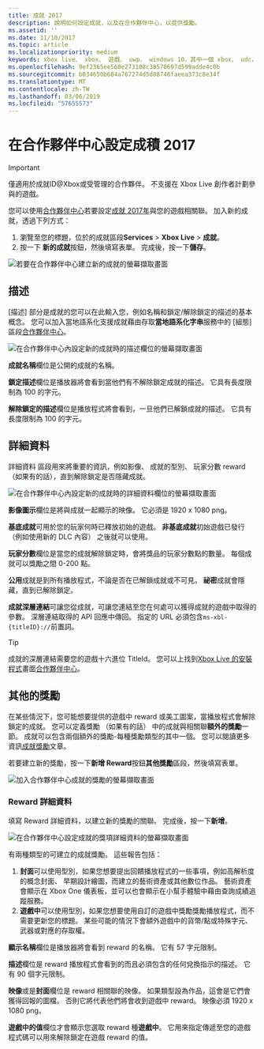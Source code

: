 ```yaml
---
title: 成就 2017
description: 說明如何設定成就，以及在合作夥伴中心，以提供獎勵。
ms.assetid: ''
ms.date: 11/10/2017
ms.topic: article
ms.localizationpriority: medium
keywords: xbox live、 xbox、 遊戲、 uwp、 windows 10，其中一個 xbox、 udc，通用的開發人員中心
ms.openlocfilehash: 9ef2365ee560e273108c38570697d599adde4c0b
ms.sourcegitcommit: b034650b684a767274d5d88746faeea373c8e34f
ms.translationtype: MT
ms.contentlocale: zh-TW
ms.lasthandoff: 03/06/2019
ms.locfileid: "57655573"
---
```

# <a name="configure-achievements-2017-in-partner-center"></a>在合作夥伴中心設定成積 2017

> [!IMPORTANT]
> 僅適用於成就ID@Xbox或受管理的合作夥伴。 不支援在 Xbox Live 創作者計劃參與的遊戲。

您可以使用[合作夥伴中心](https://partner.microsoft.com/dashboard)若要設定[成就 2017年](../../achievements-2017/simplified-achievements.md)與您的遊戲相關聯。 加入新的成就，透過下列方式：

1. 瀏覽至您的標題，位於的成就區段**Services** > **Xbox Live** > **成就**。
2. 按一下 **新的成就**按鈕，然後填寫表單。  完成後，按一下**儲存**。

![若要在合作夥伴中心建立新的成就的螢幕擷取畫面](../../images/dev-center/achievement-table.png)

## <a name="description"></a>描述
[描述] 部分是成就的您可以在此輸入您，例如名稱和鎖定/解除鎖定的描述的基本概念。 您可以加入當地語系化支援成就藉由存取**當地語系化字串**服務中的 [組態] 區段[合作夥伴中心](https://partner.microsoft.com/dashboard)。

![在合作夥伴中心內設定新的成就時的描述欄位的螢幕擷取畫面](../../images/dev-center/achievements-2.png)

**成就名稱**欄位是公開的成就的名稱。

**鎖定描述**欄位是播放器將會看到當他們有不解除鎖定成就的描述。 它具有長度限制為 100 的字元。

**解除鎖定的描述**欄位是播放程式將會看到，一旦他們已解鎖成就的描述。 它具有長度限制為 100 的字元。

## <a name="details"></a>詳細資料
詳細資料 區段用來將重要的資訊，例如影像、 成就的型別、 玩家分數 reward （如果有的話），直到解除鎖定是否隱藏成就。

![在合作夥伴中心內設定新的成就時的詳細資料欄位的螢幕擷取畫面](../../images/dev-center/achievements-3.png)

**影像圖示**欄位是將與成就一起顯示的映像。 它必須是 1920 x 1080 png。

**基底成就**可用於您的玩家何時已釋放初始的遊戲。 **非基底成就**初始遊戲已發行 （例如使用新的 DLC 內容） 之後就可以使用。

**玩家分數**欄位是當您的成就解除鎖定時，會將獎品的玩家分數點的數量。 每個成就可以獎勵之間 0-200 點。  

**公用**成就是到所有播放程式，不論是否在已解鎖成就或不可見。 **祕密**成就會隱藏，直到已解除鎖定。

**成就深層連結**可讓您從成就，可讓您連結至您在何處可以獲得成就的遊戲中取得的參數。 深層連結取得的 API 回應中傳回。 指定的 URL 必須包含`ms-xbl-{titleID}://`前置詞。

> [!TIP]
> 成就的深層連結需要您的遊戲十六進位 TitleId。 您可以上找到[Xbox Live 的安裝程式](xbox-live-setup.md)畫面[合作夥伴中心](https://developer.microsoft.com/dashboard)。

## <a name="additional-rewards"></a>其他的獎勵
在某些情況下，您可能想要提供的遊戲中 reward 或美工圖案，當播放程式會解除鎖定的成就。 您可以定義獎勵 （如果有的話） 中的成就與相關聯**額外的獎勵**一節。 成就可以包含兩個額外的獎勵-每種獎勵類型的其中一個。 您可以閱讀更多資訊[成就獎勵](../../achievements-2017/achievement-rewards.md)文章。

若要建立新的獎勵，按一下**新增 Reward**按鈕**其他獎勵**區段，然後填寫表單。

![加入合作夥伴中心成就的獎勵的螢幕擷取畫面](../../images/dev-center/achievement-reward.png)

### <a name="reward-details"></a>Reward 詳細資料
填寫 Reward 詳細資料，以建立新的獎勵的關聯。 完成後，按一下**新增**。

![在合作夥伴中心設定成就的獎項詳細資料的螢幕擷取畫面](../../images/dev-center/achievements-5.png)

有兩種類型的可建立的成就獎勵。 這些報告包括：

1. **封面**可以使用型別，如果您想要提出回饋播放程式的一些事項，例如高解析度的概念封面、 早期設計繪圖，而建立的藝術資產或其他數位作品。 藝術資產會顯示在 Xbox One 儀表板，並可以也會顯示在小幫手體驗中藉由查詢成績追蹤服務。
2. **遊戲中**可以使用型別，如果您想要使用自訂的遊戲中獎勵獎勵播放程式，而不需要更新您的標題。 某些可能的情況下會額外遊戲中的貨幣/點或特殊字元、 武器或對應的存取權。

**顯示名稱**欄位是播放器將會看到 reward 的名稱。 它有 57 字元限制。

**描述**欄位是 reward 播放程式會看到的而且必須包含的任何兌換指示的描述。 它有 90 個字元限制。

**映像**或是**封面**欄位是 reward 相關聯的映像。 如果類型設為作品，這會是它們會獲得回報的圖檔。 否則它將代表他們將會收到遊戲中 reward。 映像必須 1920 x 1080 png。

**遊戲中的值**欄位才會顯示您選取 reward 種**遊戲中**。 它用來指定傳遞至您的遊戲程式碼可以用來解除鎖定在遊戲 reward 的值。
